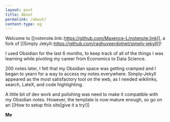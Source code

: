 ```yaml
---
layout: post
title: About
permalink: /about/
content-type: eg
---
```


Welcome to [[notenote.link::https://github.com/Maxence-L/notenote.link]], a fork of [[Simply Jekyll::https://github.com/raghuveerdotnet/simply-jekyll]]!

I used Obsidian for the last 6 months, to keep track of all of the things I was learning while pivoting my career from Economics to Data Science.

200 notes later, I felt that my Obsidian space was getting cramped and I began to yearn for a way to access my notes everywhere. Simply-Jekyll appeared as the most satisfactory tool on the web, as I needed wikilinks, search, LateX, and code highlighting. 

A little bit of dev work and polishing was need to make it compatible with my Obsidian notes. However, the template is now mature enough, so go on an [[How to setup this site\|give it a try!]]

**Me**
